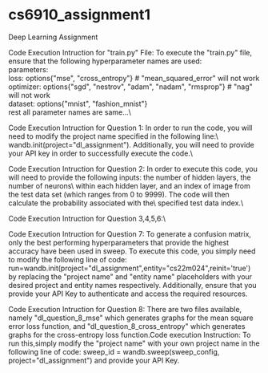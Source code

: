 # cs6910_assignment1
Deep Learning Assignment


Code Execution Intruction for "train.py" File: To execute the "train.py" file, ensure that the following hyperparameter names are used:\
parameters: \
loss: options{"mse", "cross_entropy"}    # "mean_squared_error" will not work\
optimizer: options{"sgd", "nestrov", "adam", "nadam", "rmsprop"}     # "nag" will not work\
dataset: options{"mnist", "fashion_mnist"}\
rest all parameter names are same...\

Code Execution Intruction for Question 1: In order to run the code, you will need to modify the project name specified in the following line:\ wandb.init(project="dl_assignment"). Additionally, you will need to provide your API key in order to successfully execute the code.\

Code Execution Intruction for Question 2: In order to execute this code, you will need to provide the following inputs: the number of hidden layers, the number of neurons\ within each hidden layer, and an index of image from the test data set (which ranges from 0 to 9999). The code will then calculate the probability associated with the\ specified test data index.\

Code Execution Intruction for Question 3,4,5,6:\


Code Execution Intruction for  Question 7: To generate a confusion matrix, only the best performing hyperparameters that provide the highest accuracy have been used in sweep.
To execute this code, you simply need to modify the following line of code: run=wandb.init(project="dl_assignment",entity="cs22m024",reinit='true') by replacing the "project name" and "entity name" placeholders with your desired project and entity names respectively. Additionally, ensure that you provide your API Key to authenticate and access the required resources.


Code Execution Intruction for Question 8: There are two files available, namely "dl_question_8_mse" which generates graphs for the mean square error loss function, and "dl_question_8_cross_entropy" which generates graphs for the cross-entropy loss function.Code execution Instruction: To run this,simply modify the "project name" with your own project name in the following line of code: sweep_id = wandb.sweep(sweep_config, project="dl_assignment") and provide your API Key.
